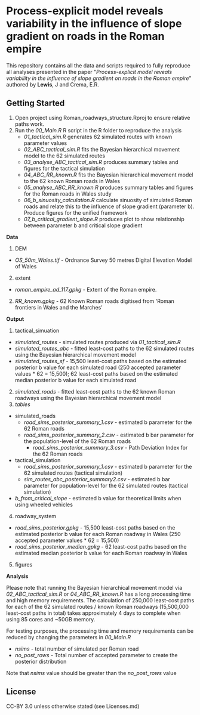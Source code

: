 # Process-explicit model reveals variability in the influence of slope gradient on roads in the Roman empire

This repository contains all the data and scripts required to fully reproduce all analyses presented in the paper "_Process-explicit model reveals variability in the influence of slope gradient on roads in the Roman empire_" authored by **Lewis**, J and Crema, E.R.

Getting Started
---------------

1. Open project using Roman_roadways_structure.Rproj to ensure relative paths work.
2. Run the _00_Main.R_ R script in the R folder to reproduce the analysis
   * _01_tactical_sim.R_ generates 62 simulated routes with known parameter values
   * _02_ABC_tactical_sim.R_ fits the Bayesian hierarchical movement model to the 62 simulated routes
   * _03_analyse_ABC_tactical_sim.R_ produces summary tables and figures for the tactical simulation
   * _04_ABC_RR_known.R_ fits the Bayesian hierarchical movement model to the 62 known Roman roads in Wales
   * _05_analyse_ABC_RR_known.R_ produces summary tables and figures for the Roman roads in Wales study
   * _06_b_sinuosity_calculation.R_ calculate sinuosity of simulated Roman roads and relate this to the influence of slope gradient (parameter b). Produce figures for the unified framework
   * _07_b_critical_gradient_slope.R_ produces plot to show relationship between parameter b and critical slope gradient

**Data**
1. DEM
  * _OS_50m_Wales.tif_ - Ordnance Survey 50 metres Digital Elevation Model of Wales
2. extent
  * _roman_empire_ad_117.gpkg_ - Extent of the Roman empire.
2. _RR_known.gpkg_ - 62 Known Roman roads digitised from 'Roman frontiers in Wales and the Marches’

**Output**
1. tactical_simuation
  * _simulated_routes_ - simulated routes produced via _01_tactical_sim.R_
  * _simulated_routes_abc_ - fitted least-cost paths to the 62 simulated routes using the Bayesian hierarchical movement model
  * _simulated_routes_sf_ - 15,500 least-cost paths based on the estimated posterior b value for each simulated road (250 accepted parameter values * 62 = 15,500); 62 least-cost paths based on the estimated median posterior b value for each simulated road
2. _simulated_roads_ - fitted least-cost paths to the 62 known Roman roadways using the Bayesian hierarchical movement model
3. _tables_
  * simulated_roads
      * _road_sims_posterior_summary_1.csv_ - estimated b parameter for the 62 Roman roads
      * _road_sims_posterior_summary_2.csv_ - estimated b bar parameter for the population-level of the 62 Roman roads 
        * _road_sims_posterior_summary_3.csv_ - Path Deviation Index for the 62 Roman roads
  * tactical_simulation
      * _road_sims_posterior_summary_1.csv_ - estimated b parameter for the 62 simulated routes (tactical simulation)
      * _sim_routes_abc_posterior_summary2.csv_ - estimated b bar parameter for population-level for the 62 simulated routes (tactical simulation)
  * _b_from_critical_slope_ - estimated b value for theoretical limits when using wheeled vehicles
4. roadway_system
  *  _road_sims_posterior.gpkg_ - 15,500 least-cost paths based on the estimated posterior b value for each Roman roadway in Wales (250 accepted parameter values * 62 = 15,500)
  *  _road_sims_posterior_median.gpkg_ - 62 least-cost paths based on the estimated median posterior b value for each Roman roadway in Wales
5. figures

**Analysis**

Please note that running the Bayesian hierarchical movement model via _02_ABC_tactical_sim.R_ or _04_ABC_RR_known.R_ has a long processing time and high memory requirements. The calculation of 250,000 least-cost paths for each of the 62 simulated routes / known Roman roadways (15,500,000 least-cost paths in total) takes approximately 4 days to complete when using 85 cores and ~50GB memory.

For testing purposes, the processing time and memory requirements can be reduced by changing the parameters in _00_Main.R_

* _nsims_ - total number of simulated per Roman road
* _no_post_rows_ - Total number of accepted parameter to create the posterior distribution

Note that _nsims_ value should be greater than the _no_post_rows_ value

License
---------------
CC-BY 3.0 unless otherwise stated (see Licenses.md)
